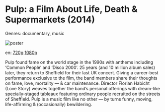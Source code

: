 # Pulp: a Film About Life, Death &amp; Supermarkets (2014)

Genres: documentary, music

![poster](http://image.tmdb.org/t/p/w500/vYzaFZRWaOzomDstDHvb4kOtUBC.jpg)

en:
  [720p](magnet:?xt=urn:btih:CA148BFA2D65119F774DB993B67972AB1331F16D&tr=udp://glotorrents.pw:6969/announce&tr=udp://tracker.opentrackr.org:1337/announce&tr=udp://torrent.gresille.org:80/announce&tr=udp://tracker.openbittorrent.com:80&tr=udp://tracker.coppersurfer.tk:6969&tr=udp://tracker.leechers-paradise.org:6969&tr=udp://p4p.arenabg.ch:1337&tr=udp://tracker.internetwarriors.net:1337)
  [1080p](magnet:?xt=urn:btih:9B5EB991A6AF30CF682AB82FEA35286EA743AB4F&tr=udp://glotorrents.pw:6969/announce&tr=udp://tracker.opentrackr.org:1337/announce&tr=udp://torrent.gresille.org:80/announce&tr=udp://tracker.openbittorrent.com:80&tr=udp://tracker.coppersurfer.tk:6969&tr=udp://tracker.leechers-paradise.org:6969&tr=udp://p4p.arenabg.ch:1337&tr=udp://tracker.internetwarriors.net:1337)
  


Pulp found fame on the world stage in the 1990s with anthems including ‘Common People’ and ‘Disco 2000’. 25 years (and 10 million album sales) later, they return to Sheffield for their last UK concert. Giving a career-best performance exclusive to the film, the band members share their thoughts on fame, love, mortality — &amp; car maintenance. Director Florian Habicht (Love Story) weaves together the band’s personal offerings with dream-like specially-staged tableaux featuring ordinary people recruited on the streets of Sheffield. Pulp is a music film like no other — by turns funny, moving, life-affirming &amp; (occasionally) bewildering.